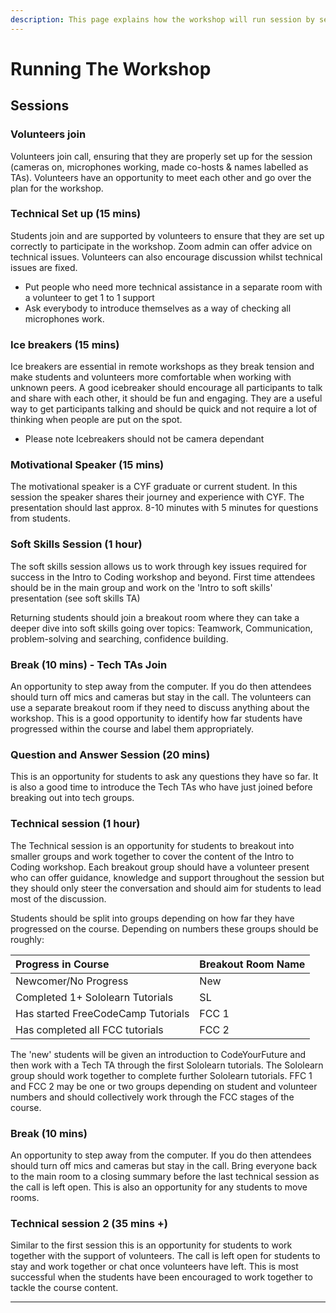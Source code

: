 ```yaml
---
description: This page explains how the workshop will run session by session.
---
```


# Running The Workshop

## **Sessions**

### **Volunteers join** 

Volunteers join call, ensuring that they are properly set up for the session \(cameras on, microphones working, made co-hosts & names labelled as TAs\). Volunteers have an opportunity to meet each other and go over the plan for the workshop. 

### **Technical Set up \(15 mins\)**

Students join and are supported by volunteers to ensure that they are set up correctly to participate in the workshop. Zoom admin can offer advice on technical issues. Volunteers can also encourage discussion whilst technical issues are fixed.

* Put people who need more technical assistance in a separate room with a volunteer to get 1 to 1 support
* Ask everybody to introduce themselves as a way of checking all microphones work.

###  **Ice breakers \(15 mins\)**

Ice breakers are essential in remote workshops as they break tension and make students and volunteers more comfortable when working with unknown peers. A good icebreaker should encourage all participants to talk and share with each other, it should be fun and engaging. They are a useful way to get participants talking and should be quick and not require a lot of thinking when people are put on the spot.

* Please note Icebreakers should not be camera dependant

### **Motivational Speaker \(15 mins\)**

The motivational speaker is a CYF graduate or current student. In this session the speaker shares their journey and experience with CYF. The presentation should last approx. 8-10 minutes with 5 minutes for questions from students.

### **Soft Skills Session \(1 hour\)**

The soft skills session allows us to work through key issues required for success in the Intro to Coding workshop and beyond. First time attendees should be in the main group and work on the 'Intro to soft skills' presentation \(see soft skills TA\)

Returning students should join a breakout room where they can take a deeper dive into soft skills going over topics: Teamwork, Communication, problem-solving and searching, confidence building.

### **Break \(10 mins\) - Tech TAs Join**

An opportunity to step away from the computer. If you do then attendees should turn off mics and cameras but stay in the call. The volunteers can use a separate breakout room if they need to discuss anything about the workshop. This is a good opportunity to identify how far students have progressed within the course and label them appropriately. 

### **Question and Answer Session \(20 mins\)**

This is an opportunity for students to ask any questions they have so far. It is also a good time to introduce the Tech TAs who have just joined before breaking out into tech groups.

### **Technical session \(1 hour\)**

The Technical session is an opportunity for students to breakout into smaller groups and work together to cover the content of the Intro to Coding workshop. Each breakout group should have a volunteer present who can offer guidance, knowledge and support throughout the session but they should only steer the conversation and should aim for students to lead most of the discussion. 

Students should be split into groups depending on how far they have progressed on the course. Depending on numbers these groups should be roughly: 

| Progress in Course | Breakout Room Name |
| :--- | :--- |
| Newcomer/No Progress | New |
| Completed 1+ Sololearn Tutorials | SL |
| Has started FreeCodeCamp Tutorials | FCC 1 |
| Has completed all FCC tutorials | FCC 2 |

The 'new' students will be given an introduction to CodeYourFuture and then work with a Tech TA through the first Sololearn tutorials. The Sololearn group should work together to complete further Sololearn tutorials. FFC 1 and FCC 2 may be one or two groups depending on student and volunteer numbers and should collectively work through the FCC stages of the course. 

### **Break \(10 mins\)**

An opportunity to step away from the computer. If you do then attendees should turn off mics and cameras but stay in the call. Bring everyone back to the main room to a closing summary before the last technical session as the call is left open. This is also an opportunity for any students to move rooms.

### **Technical session 2 \(35 mins +\)**

Similar to the first session this is an opportunity for students to work together with the support of volunteers. The call is left open for students to stay and work together or chat once volunteers have left. This is most successful when the students have been encouraged to work together to tackle the course content.   


  
****  


